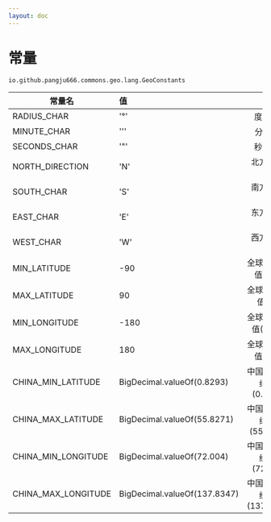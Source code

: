 ```yaml
---
layout: doc
---
```


# 常量
`io.github.pangju666.commons.geo.lang.GeoConstants`

| 常量名                 | 值                            |          说明          |
|---------------------|:-----------------------------|:--------------------:|
| RADIUS_CHAR         | '°'                          |        度符号(°)        |
| MINUTE_CHAR         | '\''                         |        分符号(')        |
| SECONDS_CHAR        | '\"'                         |        秒符号(")        |
| NORTH_DIRECTION     | 'N'                          |       北方标识符(N)       |
| SOUTH_CHAR          | 'S'                          |       南方标识符(S)       |
| EAST_CHAR           | 'E'                          |       东方标识符(E)       |
| WEST_CHAR           | 'W'                          |       西方标识符(W)       |
| MIN_LATITUDE        | -90                          |    全球最小纬度值(-90°)     |
| MAX_LATITUDE        | 90                           |     全球最大纬度值(90°)     |
| MIN_LONGITUDE       | -180                         |    全球最小经度值(-180°)    |
| MAX_LONGITUDE       | 180                          |    全球最大经度值(180°)     |
| CHINA_MIN_LATITUDE  | BigDecimal.valueOf(0.8293)   |  中国实际最小纬度值(0.8293°)  |
| CHINA_MAX_LATITUDE  | BigDecimal.valueOf(55.8271)  | 中国实际最大纬度值(55.8271°)  |
| CHINA_MIN_LONGITUDE | BigDecimal.valueOf(72.004)   |  中国实际最小经度值(72.004°)  |
| CHINA_MAX_LONGITUDE | BigDecimal.valueOf(137.8347) | 中国实际最大经度值(137.8347°) |
